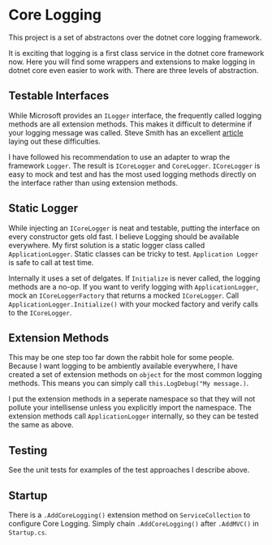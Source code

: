 # Core Logging
This project is a set of abstractons over the dotnet core logging framework.

It is exciting that logging is a first class service in the dotnet core framework now. Here you will find some wrappers and extensions to make logging in dotnet core even easier to work with. There are three levels of abstraction.

## Testable Interfaces
While Microsoft provides an `ILogger` interface, the frequently called logging methods are all extension methods. This makes it difficult to determine if your logging message was called. Steve Smith has an excellent [article](https://ardalis.com/testing-logging-in-aspnet-core) laying out these difficulties.

I have followed his recommendation to use an adapter to wrap the framework `Logger`. The result is `ICoreLogger` and `CoreLogger`. `ICoreLogger` is easy to mock and test and has the most used logging methods directly on the interface rather than using extension methods.

## Static Logger
While injecting an `ICoreLogger` is neat and testable, putting the interface on every constructor gets old fast. I believe Logging should be available everywhere. My first solution is a static logger class called `ApplicationLogger`. Static classes can be tricky to test. `Application Logger` is safe to call at test time. 

Internally it uses a set of delgates.  If  `Initialize` is never called, the logging methods are a no-op. If you want to verify logging with `ApplicationLogger`, mock an `ICoreLoggerFactory` that returns a mocked `ICoreLogger`. Call `ApplicationLogger.Initialize()` with your mocked factory and verify calls to the `ICoreLogger`.

## Extension Methods
This may be one step too far down the rabbit hole for some people. Because I want logging to be ambiently available everywhere, I have created a set of extension methods on `object` for the most common logging methods.  This means you can simply call `this.LogDebug("My message.)`. 

I put the extension methods in a seperate namespace so that they will not pollute your intellisense unless you explicitly import the namespace. The extension methods call `ApplicationLogger` internally, so they can be tested the same as above.

## Testing
See the unit tests for examples of the test approaches I describe above.

## Startup
There is a `.AddCoreLogging()` extension method on `ServiceCollection` to configure Core Logging. Simply chain `.AddCoreLogging()` after `.AddMVC()` in `Startup.cs`.